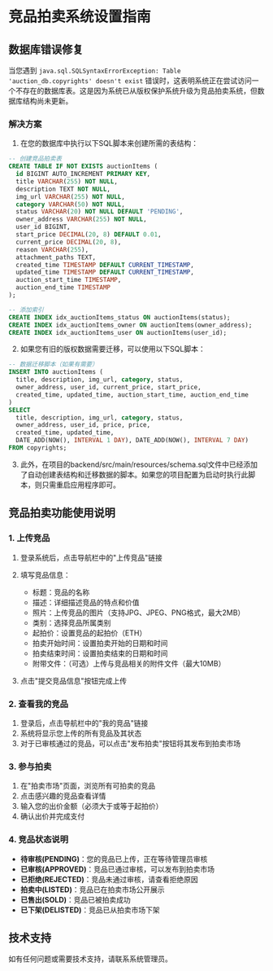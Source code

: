 # 竞品拍卖系统设置指南

## 数据库错误修复

当您遇到 `java.sql.SQLSyntaxErrorException: Table 'auction_db.copyrights' doesn't exist` 错误时，这表明系统正在尝试访问一个不存在的数据库表。这是因为系统已从版权保护系统升级为竞品拍卖系统，但数据库结构尚未更新。

### 解决方案

1. 在您的数据库中执行以下SQL脚本来创建所需的表结构：

```sql
-- 创建竞品拍卖表
CREATE TABLE IF NOT EXISTS auctionItems (
  id BIGINT AUTO_INCREMENT PRIMARY KEY,
  title VARCHAR(255) NOT NULL,
  description TEXT NOT NULL,
  img_url VARCHAR(255) NOT NULL,
  category VARCHAR(50) NOT NULL,
  status VARCHAR(20) NOT NULL DEFAULT 'PENDING',
  owner_address VARCHAR(255) NOT NULL,
  user_id BIGINT,
  start_price DECIMAL(20, 8) DEFAULT 0.01,
  current_price DECIMAL(20, 8),
  reason VARCHAR(255),
  attachment_paths TEXT,
  created_time TIMESTAMP DEFAULT CURRENT_TIMESTAMP,
  updated_time TIMESTAMP DEFAULT CURRENT_TIMESTAMP,
  auction_start_time TIMESTAMP,
  auction_end_time TIMESTAMP
);

-- 添加索引
CREATE INDEX idx_auctionItems_status ON auctionItems(status);
CREATE INDEX idx_auctionItems_owner ON auctionItems(owner_address);
CREATE INDEX idx_auctionItems_user ON auctionItems(user_id);
```

2. 如果您有旧的版权数据需要迁移，可以使用以下SQL脚本：

```sql
-- 数据迁移脚本（如果有需要）
INSERT INTO auctionItems (
  title, description, img_url, category, status, 
  owner_address, user_id, current_price, start_price,
  created_time, updated_time, auction_start_time, auction_end_time
)
SELECT 
  title, description, img_url, category, status,
  owner_address, user_id, price, price,
  created_time, updated_time, 
  DATE_ADD(NOW(), INTERVAL 1 DAY), DATE_ADD(NOW(), INTERVAL 7 DAY)
FROM copyrights;
```

3. 此外，在项目的backend/src/main/resources/schema.sql文件中已经添加了自动创建表结构和迁移数据的脚本。如果您的项目配置为启动时执行此脚本，则只需重启应用程序即可。

## 竞品拍卖功能使用说明

### 1. 上传竞品

1. 登录系统后，点击导航栏中的"上传竞品"链接
2. 填写竞品信息：
   - 标题：竞品的名称
   - 描述：详细描述竞品的特点和价值
   - 照片：上传竞品的图片（支持JPG、JPEG、PNG格式，最大2MB）
   - 类别：选择竞品所属类别
   - 起拍价：设置竞品的起拍价（ETH）
   - 拍卖开始时间：设置拍卖开始的日期和时间
   - 拍卖结束时间：设置拍卖结束的日期和时间
   - 附带文件：（可选）上传与竞品相关的附件文件（最大10MB）

3. 点击"提交竞品信息"按钮完成上传

### 2. 查看我的竞品

1. 登录后，点击导航栏中的"我的竞品"链接
2. 系统将显示您上传的所有竞品及其状态
3. 对于已审核通过的竞品，可以点击"发布拍卖"按钮将其发布到拍卖市场

### 3. 参与拍卖

1. 在"拍卖市场"页面，浏览所有可拍卖的竞品
2. 点击感兴趣的竞品查看详情
3. 输入您的出价金额（必须大于或等于起拍价）
4. 确认出价并完成支付

### 4. 竞品状态说明

- **待审核(PENDING)**：您的竞品已上传，正在等待管理员审核
- **已审核(APPROVED)**：竞品已通过审核，可以发布到拍卖市场
- **已拒绝(REJECTED)**：竞品未通过审核，请查看拒绝原因
- **拍卖中(LISTED)**：竞品已在拍卖市场公开展示
- **已售出(SOLD)**：竞品已被拍卖成功
- **已下架(DELISTED)**：竞品已从拍卖市场下架

## 技术支持

如有任何问题或需要技术支持，请联系系统管理员。 